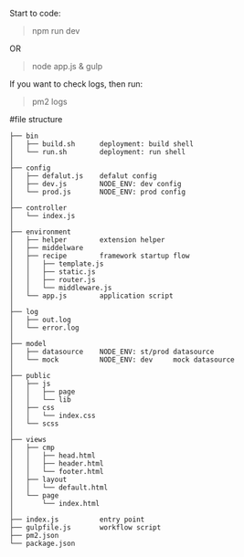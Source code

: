 Start to code:

> npm run dev

OR

> node app.js & gulp


If you want to check logs, then run:

> pm2 logs



#file structure

    ├── bin
    │   ├── build.sh      deployment: build shell
    │   └── run.sh        deployment: run shell
    │
    ├── config
    │   ├── defalut.js    defalut config
    │   ├── dev.js        NODE_ENV: dev config
    │   └── prod.js       NODE_ENV: prod config
    │
    ├── controller
    │   └── index.js
    │
    ├── environment
    │   ├── helper        extension helper
    │   ├── middelware
    │   ├── recipe        framework startup flow
    │   │   ├── template.js
    │   │   ├── static.js
    │   │   ├── router.js
    │   │   └── middleware.js
    │   └── app.js        application script
    │
    ├── log
    │   ├── out.log
    │   └── error.log
    │
    ├── model
    │   ├── datasource    NODE_ENV: st/prod datasource
    │   └── mock          NODE_ENV: dev     mock datasource
    │
    ├── public
    │   ├── js
    │   │   ├── page
    │   │   └── lib
    │   ├── css
    │   │   └── index.css
    │   └── scss
    │
    ├── views
    │   ├── cmp
    │   │   ├── head.html
    │   │   ├── header.html
    │   │   └── footer.html
    │   ├── layout
    │   │   └── default.html
    │   └── page
    │       └── index.html
    │
    ├── index.js          entry point
    ├── gulpfile.js       workflow script
    ├── pm2.json
    └── package.json